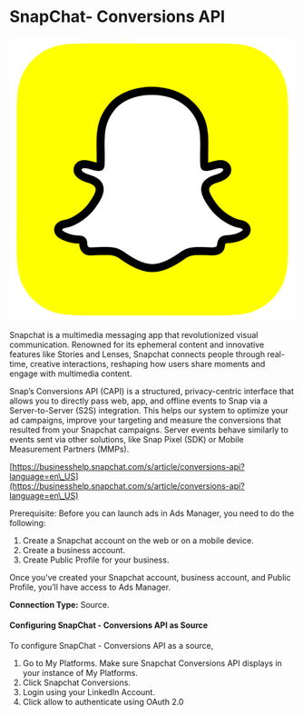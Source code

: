 # SnapChat- Conversions API

![](<.gitbook/assets/image (5).png>)

Snapchat is a multimedia messaging app that revolutionized visual communication. Renowned for its ephemeral content and innovative features like Stories and Lenses, Snapchat connects people through real-time, creative interactions, reshaping how users share moments and engage with multimedia content.

Snap’s Conversions API (CAPI) is a structured, privacy-centric interface that allows you to directly pass web, app, and offline events to Snap via a Server-to-Server (S2S) integration. This helps our system to optimize your ad campaigns, improve your targeting and measure the conversions that resulted from your Snapchat campaigns.  Server events behave similarly to events sent via other solutions, like Snap Pixel (SDK) or Mobile Measurement Partners (MMPs).

[https://businesshelp.snapchat.com/s/article/conversions-api?language=en\_US](https://businesshelp.snapchat.com/s/article/conversions-api?language=en\_US)

Prerequisite: Before you can launch ads in Ads Manager, you need to do the following:

1. Create a Snapchat account on the web or on a mobile device. &#x20;
2. Create a business account.
3. Create Public Profile for your business.

Once you’ve created your Snapchat account, business account, and Public Profile, you’ll have access to Ads Manager.

**Connection Type:** Source.

#### Configuring SnapChat - Conversions API as Source

To configure SnapChat - Conversions API as a source,

1. Go to My Platforms. Make sure Snapchat Conversions API displays in your instance of My Platforms.
2. Click Snapchat Conversions.
3. Login using your LinkedIn Account.
4. Click allow to authenticate using OAuth 2.0
